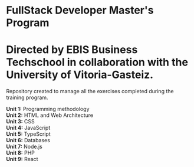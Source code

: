 # FullStack Developer Master's Program

# Directed by EBIS Business Techschool in collaboration with the University of Vitoria-Gasteiz.

Repository created to manage all the exercises completed during the training program.

<strong>Unit 1:</strong> Programming methodology </br>
<strong>Unit 2:</strong> HTML and Web Architecture </br>
<strong>Unit 3:</strong> CSS </br>
<strong>Unit 4:</strong> JavaScript </br>
<strong>Unit 5:</strong> TypeScript </br>
<strong>Unit 6:</strong> Databases </br>
<strong>Unit 7:</strong> Node.js </br>
<strong>Unit 8:</strong> PHP </br>
<strong>Unit 9:</strong> React </br>